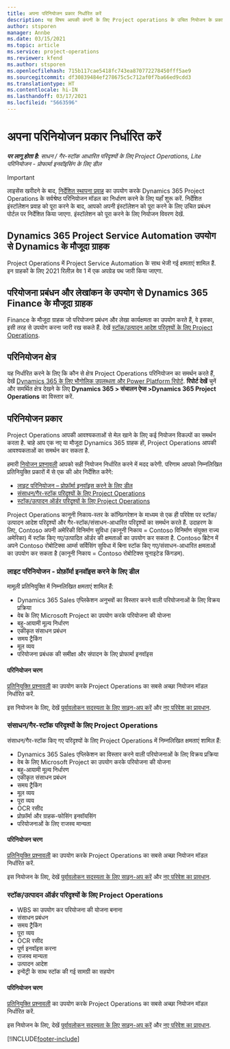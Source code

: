 ```yaml
---
title: अपना परिनियोजन प्रकार निर्धारित करें
description: यह विषय आपकी कंपनी के लिए Project operations के उचित नियोजन के प्रकार को निर्धारित करने में आपकी मदद करने हेतु जानकारी प्रदान करता है.
author: stsporen
manager: Annbe
ms.date: 03/15/2021
ms.topic: article
ms.service: project-operations
ms.reviewer: kfend
ms.author: stsporen
ms.openlocfilehash: 715b117cae5418fc743ea870772278450fff5ae9
ms.sourcegitcommit: df30839484ef278675c5c712af0f7ba66ed9cdd3
ms.translationtype: HT
ms.contentlocale: hi-IN
ms.lasthandoff: 03/17/2021
ms.locfileid: "5663596"
---
```

# <a name="determine-your-deployment-type"></a>अपना परिनियोजन प्रकार निर्धारित करें

_**पर लागू होता है:** साधन / गैर-स्टॉक आधारित परिदृश्यों के लिए Project Operations, Lite परिनियोजन - प्रोफार्मा इनवॉइसिंग के लिए डील_

> [!IMPORTANT]
> लाइसेंस खरीदने के बाद, [निर्देशित स्थापना प्रवाह](https://aka.ms/provisionprojectoperations) का उपयोग करके Dynamics 365 Project Operations के सर्वश्रेष्ठ परिनियोजन मॉडल का निर्धारण करने के लिए यहाँ शुरू करें.
> निर्देशित इंस्टॉलेशन प्रवाह को पूरा करने के बाद, आपको अपनी इंस्टॉलेशन को पूरा करने के लिए उचित प्रबंधन पोर्टल पर निर्देशित किया जाएगा. इंस्टॉलेशन को पूरा करने के लिए नियोजन विवरण देखें.


## <a name="existing-customers-of-dynamics-using-dynamics-365-project-service-automation"></a>Dynamics 365 Project Service Automation उपयोग से Dynamics के मौजूदा ग्राहक
Project Operations में Project Service Automation के साथ भेजी गई क्षमताएं शामिल हैं. इन ग्राहकों के लिए 2021 रिलीज़ वेव 1 में एक अपग्रेड पथ जारी किया जाएगा.

## <a name="existing-customers-of-dynamics-365-finance-using-project-management-and-accounting"></a>परियोजना प्रबंधन और लेखांकन के उपयोग से Dynamics 365 Finance के मौजूदा ग्राहक 

Finance के मौजूदा ग्राहक जो परियोजना प्रबंधन और लेखा कार्यक्षमता का उपयोग करते हैं, वे इसका, इसी तरह से उपयोग करना जारी रख सकते हैं. देखें [स्टॉक/उत्पादन आदेश परिदृश्यों के लिए Project Operations](#pma).


## <a name="deployment-regions"></a>परिनियोजन क्षेत्र
यह निर्धारित करने के लिए कि कौन से क्षेत्र Project Operations परिनियोजन का समर्थन करते हैं, देखें [Dynamics 365 के लिए भौगोलिक उपलब्धता और Power Platform रिपोर्ट](https://dynamics.microsoft.com/en-us/geographic-availability/). **रिपोर्ट देखें** चुनें और समर्थित क्षेत्र देखने के लिए **Dynamics 365 > संचालन ऐप्स >Dynamics 365 Project Operations** का विस्तार करें.

## <a name="deployment-types"></a>परिनियोजन प्रकार
Project Operations आपकी आवश्यकताओं से मेल खाने के लिए कई नियोजन विकल्पों का समर्थन करता है. चाहे आप एक नए या मौजूदा Dynamics 365 ग्राहक हों, Project Operations आपकी आवश्यकताओं का समर्थन कर सकता है.

हमारी [नियोजन प्रश्नावली](https://aka.ms/provisionprojectoperations) आपको सही नियोजन निर्धारित करने में मदद करेगी. परिणाम आपको निम्नलिखित प्रतिनियुक्ति प्रकारों में से एक की ओर निर्देशित करेंगे:

- [लाइट परिनियोजन – प्रोफ़ॉर्मा इनवॉइस करने के लिए डील](#lite)
- [संसाधन/गैर-स्टॉक परिदृश्यों के लिए Project Operations](#integrated)
- [स्टॉक/उत्पादन ऑर्डर परिदृश्यों के लिए Project Operations](#pma)

Project Operations कानूनी निकाय-स्तर के कॉन्फ़िगरेशन के माध्यम से एक ही परिवेश पर स्टॉक/उत्पादन आदेश परिदृश्यों और गैर-स्टॉक/संसाधन-आधारित परिदृश्यों का समर्थन करते हैं. उदाहरण के लिए, Contoso अपनी अमेरिकी विनिर्माण सुविधा (कानूनी निकाय = Contoso विनिर्माण संयुक्त राज्य अमेरिका) में स्टॉक किए गए/उत्पादित ऑर्डर की क्षमताओं का उपयोग कर सकता है. Contoso ब्रिटेन में अपने Contoso रोबोटिक्स आर्म्स सर्विसिंग सुविधा में बिना स्टॉक किए गए/संसाधन-आधारित क्षमताओं का उपयोग कर सकता है (कानूनी निकाय = Contoso रोबोटिक्स यूनाइटेड किंगडम).

### <a name="lite-deployment---deal-to-proforma-invoicing"></a><a  name="lite"></a>लाइट परिनियोजन - प्रोफ़ॉर्मा इनवॉइस करने के लिए डील

मामूली प्रतिनियुक्ति में निम्नलिखित क्षमताएं शामिल हैं:

- Dynamics 365 Sales एप्लिकेशन अनुभवों का विस्तार करने वाली परियोजनाओं के लिए विक्रय प्रक्रिया
- वेब के लिए Microsoft Project का उपयोग करके परियोजना की योजना
- बहु-आयामी मूल्य निर्धारण
- एकीकृत संसाधन प्रबंधन
- समय ट्रैकिंग
- मूल व्यय
- परियोजना प्रबंधक की समीक्षा और संपादन के लिए प्रोफार्मा इनवॉइस 

#### <a name="deployment-steps"></a>परिनियोजन चरण
[प्रतिनियुक्ति प्रश्नावली](https://aka.ms/provisionprojectoperations) का उपयोग करके Project Operations का सबसे अच्छा नियोजन मॉडल निर्धारित करें.

इस नियोजन के लिए, देखें [पूर्वावलोकन सदस्यता के लिए साइन-अप करें](lite-preview-subscription-sign-up.md) और [नए परिवेश का प्रावधान](lite-deployment.md). 


### <a name="project-operations-for-resourcenon-stocked-scenarios"></a><a name="integrated"></a>संसाधन/गैर-स्टॉक परिदृश्यों के लिए Project Operations
संसाधन/गैर-स्टॉक किए गए परिदृश्यों के लिए Project Operations में निम्नलिखित क्षमताएं शामिल हैं:
 
- Dynamics 365 Sales एप्लिकेशन का विस्तार करने वाली परियोजनाओं के लिए विक्रय प्रक्रिया
- वेब के लिए Microsoft Project का उपयोग करके परियोजना की योजना
- बहु-आयामी मूल्य निर्धारण
- एकीकृत संसाधन प्रबंधन
- समय ट्रैकिंग
- मूल व्यय
- पूरा व्यय
- OCR रसीद
- प्रोफ़ॉर्मा और ग्राहक-फोसिंग इनवॉयसिंग 
- परियोजनाओं के लिए राजस्व मान्यता

#### <a name="deployment-steps"></a>परिनियोजन चरण
[प्रतिनियुक्ति प्रश्नावली](https://aka.ms/provisionprojectoperations) का उपयोग करके Project Operations का सबसे अच्छा नियोजन मॉडल निर्धारित करें.

इस नियोजन के लिए, देखें [पूर्वावलोकन सदस्यता के लिए साइन-अप करें](resource-sign-up-preview-subscription.md) और [नए परिवेश का प्रावधान](resource-provision-new-environment.md). 


### <a name="project-operations-for-stockedproduction-order-scenarios"></a><a name="pma"></a>स्टॉक/उत्पादन ऑर्डर परिदृश्यों के लिए Project Operations

- WBS का उपयोग कर परियोजना की योजना बनाना
- संसाधन प्रबंधन
- समय ट्रैकिंग
- पूरा व्यय
- OCR रसीद
- पूर्ण इनवॉइस करना
- राजस्व मान्यता
- उत्पादन आदेश
- इन्वेंट्री के साथ स्टॉक की गई सामग्री का सहयोग

#### <a name="deployment-steps"></a>परिनियोजन चरण
[प्रतिनियुक्ति प्रश्नावली](https://aka.ms/provisionprojectoperations) का उपयोग करके Project Operations का सबसे अच्छा नियोजन मॉडल निर्धारित करें.

इस नियोजन के लिए, देखें [पूर्वावलोकन सदस्यता के लिए साइन-अप करें](https://docs.microsoft.com/dynamics365/fin-ops-core/dev-itpro/dev-tools/sign-up-preview-subscription?toc=/dynamics365/finance/toc.json) और [नए परिवेश का प्रावधान](https://docs.microsoft.com/dynamics365/fin-ops-core/dev-itpro/deployment/deploy-demo-environment?toc=/dynamics365/finance/toc.json). 



[!INCLUDE[footer-include](../includes/footer-banner.md)]
